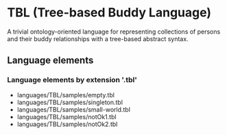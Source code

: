 # TBL (Tree-based Buddy Language)
A trivial ontology-oriented language for representing collections of persons and their buddy relationships with a tree-based abstract syntax.
## Language elements
### Language elements by extension '.tbl'
* languages/TBL/samples/empty.tbl
* languages/TBL/samples/singleton.tbl
* languages/TBL/samples/small-world.tbl
* languages/TBL/samples/notOk1.tbl
* languages/TBL/samples/notOk2.tbl
